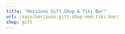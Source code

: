 ```yaml
---
title: "Horizons Gift Shop & Tiki Bar"
url: /saco/horizons-gift-shop-and-tiki-bar/
shop: gift
---
```

